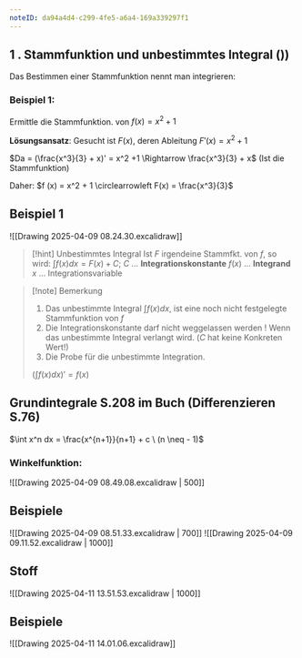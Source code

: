 ```yaml
---
noteID: da94a4d4-c299-4fe5-a6a4-169a339297f1
---
```

## 1 . Stammfunktion und unbestimmtes Integral ())
Das Bestimmen einer Stammfunktion nennt man integrieren:

### Beispiel 1:
Ermittle die Stammfunktion. von $f (x) = x^2 + 1$

**Lösungsansatz**: Gesucht ist $F (x)$, deren Ableitung $F' (x) = x^2 + 1$

$Da = (\frac{x^3}{3} + x)' = x^2 +1 \Rightarrow \frac{x^3}{3} + x$     (Ist die Stammfunktion)

Daher: $f (x) = x^2 + 1 \circlearrowleft F(x) = \frac{x^3}{3}$

## Beispiel 1
![[Drawing 2025-04-09 08.24.30.excalidraw]]

> [!hint] Unbestimmtes Integral
> Ist $F$ irgendeine Stammfkt. von $f$, so wird: $\int f (x) dx = F (x) + C;$
> $C$ … **Integrationskonstante**
> $f (x)$ … **Integrand**
> $x$ ... Integrationsvariable

> [!note] Bemerkung
> 1) Das unbestimmte Integral $\int f(x) dx$, ist eine noch nicht festgelegte Stammfunktion von $f$
> 2) Die Integrationskonstante darf nicht weggelassen werden !
> 	 Wenn das unbestimmte Integral verlangt wird. ($C$ hat keine Konkreten Wert!)
> 3) Die Probe für die unbestimmte Integration.
> 
> $(\int f (x) dx)' = f(x)$


## Grundintegrale S.208 im Buch (Differenzieren S.76)
$\int x^n dx = \frac{x^{n+1}}{n+1} + c \ (n \neq - 1)$

### Winkelfunktion:

![[Drawing 2025-04-09 08.49.08.excalidraw | 500]]

## Beispiele
![[Drawing 2025-04-09 08.51.33.excalidraw | 700]]
![[Drawing 2025-04-09 09.11.52.excalidraw | 1000]]
## Stoff
![[Drawing 2025-04-11 13.51.53.excalidraw | 1000]]
## Beispiele
![[Drawing 2025-04-11 14.01.06.excalidraw]]
